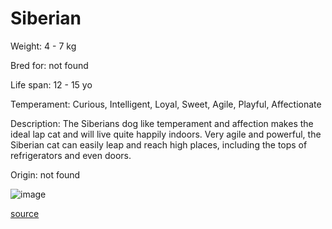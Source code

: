 # Siberian

Weight: 4 - 7 kg

Bred for: not found 

Life span: 12 - 15 yo

Temperament: Curious, Intelligent, Loyal, Sweet, Agile, Playful, Affectionate

Description: The Siberians dog like temperament and affection makes the ideal lap cat and will live quite happily indoors. Very agile and powerful, the Siberian cat can easily leap and reach high places, including the tops of refrigerators and even doors. 

Origin: not found

![image](https://cdn2.thecatapi.com/images/3bkZAjRh1.jpg)

[source](https://api.thecatapi.com/v1/breeds/sibe)
